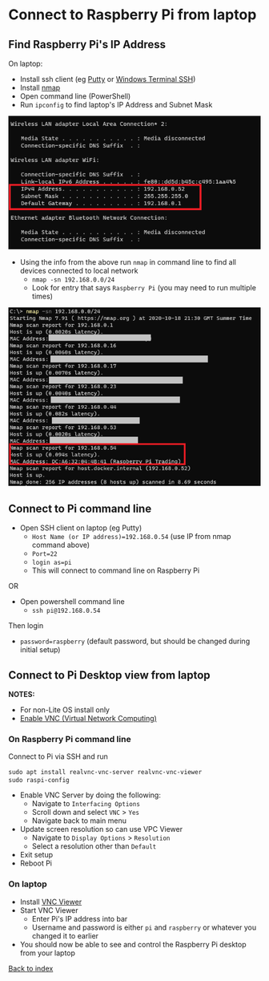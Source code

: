 # Connect to Raspberry Pi from laptop

## Find Raspberry Pi's IP Address

On laptop:

* Install ssh client (eg [Putty](https://www.putty.org/) or [Windows Terminal SSH](https://docs.microsoft.com/en-us/windows/terminal/tutorials/ssh))
* Install [nmap](https://nmap.org/download.html)
* Open command line (PowerShell)
* Run `ipconfig` to find laptop's IP Address and Subnet Mask

<img src="img/02_ipconfig.PNG" />

* Using the info from the above run `nmap` in command line to find all devices connected to local network
  * `nmap -sn 192.168.0.0/24`
  * Look for entry that says `Raspberry Pi` (you may need to run multiple times)

<img src="img/02_nmap.PNG" />


## Connect to Pi command line

* Open SSH client on laptop (eg Putty)
  * `Host Name (or IP address)=192.168.0.54` (use IP from nmap command above)
  * `Port=22` 
  * `login as=pi`
  * This will connect to command line on Raspberry Pi

OR

* Open powershell command line
  * `ssh pi@192.168.0.54`

Then login
* `password=raspberry` (default password, but should be changed during initial setup)


## Connect to Pi Desktop view from laptop

**NOTES:**
* For non-Lite OS install only
* [Enable VNC (Virtual Network Computing)](https://www.raspberrypi.org/documentation/remote-access/vnc/README.md)

### On Raspberry Pi command line

Connect to Pi via SSH and run

```
sudo apt install realvnc-vnc-server realvnc-vnc-viewer
sudo raspi-config
```

* Enable VNC Server by doing the following:
  * Navigate to `Interfacing Options`
  * Scroll down and select `VNC` > `Yes`
  * Navigate back to main menu
* Update screen resolution so can use VPC Viewer
  * Navigate to `Display Options` > `Resolution`
  * Select a resolution other than `Default`
* Exit setup
* Reboot Pi 

### On laptop

* Install [VNC Viewer](https://www.realvnc.com/en/connect/download/viewer/)
* Start VNC Viewer
  * Enter Pi's IP address into bar
  * Username and password is either `pi` and `raspberry` or whatever you changed it to earlier
* You should now be able to see and control the Raspberry Pi desktop from your laptop

[Back to index](index.md)
